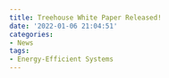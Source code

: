 ```yaml
---
title: Treehouse White Paper Released!
date: '2022-01-06 21:04:51'
categories:
- News
tags:
- Energy-Efficient Systems
---
```


